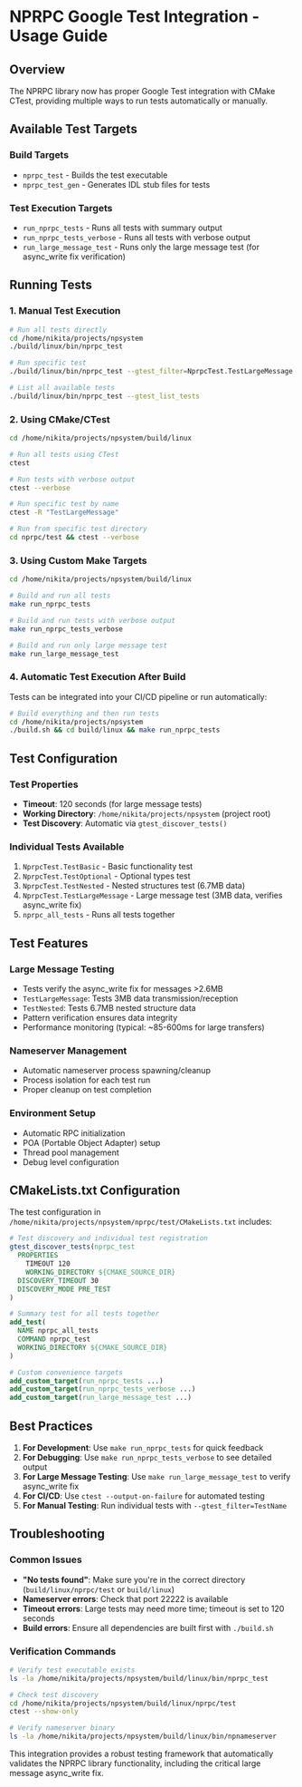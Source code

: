 # NPRPC Google Test Integration - Usage Guide

## Overview
The NPRPC library now has proper Google Test integration with CMake CTest, providing multiple ways to run tests automatically or manually.

## Available Test Targets

### Build Targets
- `nprpc_test` - Builds the test executable
- `nprpc_test_gen` - Generates IDL stub files for tests

### Test Execution Targets
- `run_nprpc_tests` - Runs all tests with summary output
- `run_nprpc_tests_verbose` - Runs all tests with verbose output
- `run_large_message_test` - Runs only the large message test (for async_write fix verification)

## Running Tests

### 1. Manual Test Execution
```bash
# Run all tests directly
cd /home/nikita/projects/npsystem
./build/linux/bin/nprpc_test

# Run specific test
./build/linux/bin/nprpc_test --gtest_filter=NprpcTest.TestLargeMessage

# List all available tests
./build/linux/bin/nprpc_test --gtest_list_tests
```

### 2. Using CMake/CTest
```bash
cd /home/nikita/projects/npsystem/build/linux

# Run all tests using CTest
ctest

# Run tests with verbose output
ctest --verbose

# Run specific test by name
ctest -R "TestLargeMessage"

# Run from specific test directory
cd nprpc/test && ctest --verbose
```

### 3. Using Custom Make Targets
```bash
cd /home/nikita/projects/npsystem/build/linux

# Build and run all tests
make run_nprpc_tests

# Build and run tests with verbose output
make run_nprpc_tests_verbose

# Build and run only large message test
make run_large_message_test
```

### 4. Automatic Test Execution After Build
Tests can be integrated into your CI/CD pipeline or run automatically:

```bash
# Build everything and then run tests
cd /home/nikita/projects/npsystem
./build.sh && cd build/linux && make run_nprpc_tests
```

## Test Configuration

### Test Properties
- **Timeout**: 120 seconds (for large message tests)
- **Working Directory**: `/home/nikita/projects/npsystem` (project root)
- **Test Discovery**: Automatic via `gtest_discover_tests()`

### Individual Tests Available
1. `NprpcTest.TestBasic` - Basic functionality test
2. `NprpcTest.TestOptional` - Optional types test  
3. `NprpcTest.TestNested` - Nested structures test (6.7MB data)
4. `NprpcTest.TestLargeMessage` - Large message test (3MB data, verifies async_write fix)
5. `nprpc_all_tests` - Runs all tests together

## Test Features

### Large Message Testing
- Tests verify the async_write fix for messages >2.6MB
- `TestLargeMessage`: Tests 3MB data transmission/reception
- `TestNested`: Tests 6.7MB nested structure data
- Pattern verification ensures data integrity
- Performance monitoring (typical: ~85-600ms for large transfers)

### Nameserver Management
- Automatic nameserver process spawning/cleanup
- Process isolation for each test run
- Proper cleanup on test completion

### Environment Setup
- Automatic RPC initialization
- POA (Portable Object Adapter) setup
- Thread pool management
- Debug level configuration

## CMakeLists.txt Configuration

The test configuration in `/home/nikita/projects/npsystem/nprpc/test/CMakeLists.txt` includes:

```cmake
# Test discovery and individual test registration
gtest_discover_tests(nprpc_test
  PROPERTIES
    TIMEOUT 120
    WORKING_DIRECTORY ${CMAKE_SOURCE_DIR}
  DISCOVERY_TIMEOUT 30
  DISCOVERY_MODE PRE_TEST
)

# Summary test for all tests together
add_test(
  NAME nprpc_all_tests
  COMMAND nprpc_test
  WORKING_DIRECTORY ${CMAKE_SOURCE_DIR}
)

# Custom convenience targets
add_custom_target(run_nprpc_tests ...)
add_custom_target(run_nprpc_tests_verbose ...)
add_custom_target(run_large_message_test ...)
```

## Best Practices

1. **For Development**: Use `make run_nprpc_tests` for quick feedback
2. **For Debugging**: Use `make run_nprpc_tests_verbose` to see detailed output
3. **For Large Message Testing**: Use `make run_large_message_test` to verify async_write fix
4. **For CI/CD**: Use `ctest --output-on-failure` for automated testing
5. **For Manual Testing**: Run individual tests with `--gtest_filter=TestName`

## Troubleshooting

### Common Issues
- **"No tests found"**: Make sure you're in the correct directory (`build/linux/nprpc/test` or `build/linux`)
- **Nameserver errors**: Check that port 22222 is available
- **Timeout errors**: Large tests may need more time; timeout is set to 120 seconds
- **Build errors**: Ensure all dependencies are built first with `./build.sh`

### Verification Commands
```bash
# Verify test executable exists
ls -la /home/nikita/projects/npsystem/build/linux/bin/nprpc_test

# Check test discovery
cd /home/nikita/projects/npsystem/build/linux/nprpc/test
ctest --show-only

# Verify nameserver binary
ls -la /home/nikita/projects/npsystem/build/linux/bin/npnameserver
```

This integration provides a robust testing framework that automatically validates the NPRPC library functionality, including the critical large message async_write fix.
